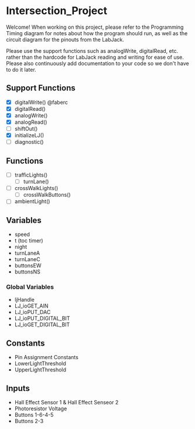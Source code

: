 # Intersection_Project
Welcome! When working on this project, please refer to the Programming Timing diagram for notes about how the program should run, as well as the circuit diagram for the pinouts from the LabJack.

Please use the support functions such as analogWrite, digitalRead, etc. rather than the hardcode for LabJack reading and writing for ease of use. Please also continuously add documentation to your code so we don't have to do it later.


Support Functions
------------------
- [X] digitalWrite() @faberc
- [X] digitalRead()
- [X] analogWrite()
- [X] analogRead()
- [ ] shiftOut()
- [X] initializeLJ()
- [ ] diagnostic()

Functions
------------------
- [ ] trafficLights()
  - [ ] turnLane()
- [ ] crossWalkLights()
  - [ ] crossWalkButtons()
- [ ] ambientLight()

Variables
------------------
- speed
- t (toc timer)
- night
- turnLaneA
- turnLaneC
- buttonsEW
- buttonsNS

### Global Variables
- ljHandle
- LJ_ioGET_AIN
- LJ_ioPUT_DAC
- LJ_ioPUT_DIGITAL_BIT
- LJ_ioGET_DIGITAL_BIT

Constants
------------------
- Pin Assignment Constants
- LowerLightThreshold
- UpperLightThreshold

Inputs
------------------
- Hall Effect Sensor 1 & Hall Effect Senseor 2
- Photoresistor Voltage
- Buttons 1-6-4-5
- Buttons 2-3

